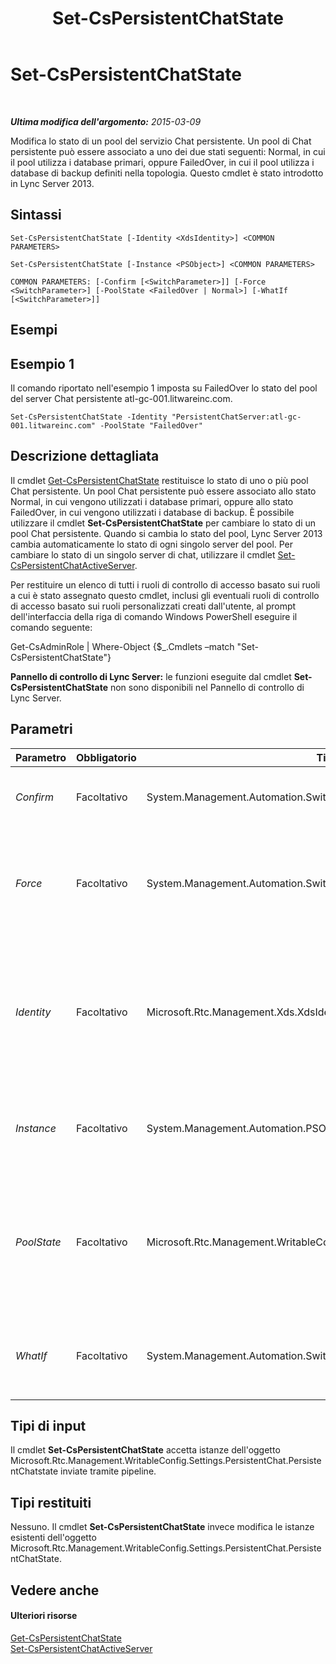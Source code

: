 ﻿---
title: Set-CsPersistentChatState
TOCTitle: Set-CsPersistentChatState
ms:assetid: 9b82fe41-214d-4376-b026-bb1434d04118
ms:mtpsurl: https://technet.microsoft.com/it-it/library/JJ205109(v=OCS.15)
ms:contentKeyID: 49301441
ms.date: 08/24/2015
mtps_version: v=OCS.15
ms.translationtype: HT
---

# Set-CsPersistentChatState

 

_**Ultima modifica dell'argomento:** 2015-03-09_

Modifica lo stato di un pool del servizio Chat persistente. Un pool di Chat persistente può essere associato a uno dei due stati seguenti: Normal, in cui il pool utilizza i database primari, oppure FailedOver, in cui il pool utilizza i database di backup definiti nella topologia. Questo cmdlet è stato introdotto in Lync Server 2013.

## Sintassi

    Set-CsPersistentChatState [-Identity <XdsIdentity>] <COMMON PARAMETERS>

    Set-CsPersistentChatState [-Instance <PSObject>] <COMMON PARAMETERS>

    COMMON PARAMETERS: [-Confirm [<SwitchParameter>]] [-Force <SwitchParameter>] [-PoolState <FailedOver | Normal>] [-WhatIf [<SwitchParameter>]]

## Esempi

## Esempio 1

Il comando riportato nell'esempio 1 imposta su FailedOver lo stato del pool del server Chat persistente atl-gc-001.litwareinc.com.

    Set-CsPersistentChatState -Identity "PersistentChatServer:atl-gc-001.litwareinc.com" -PoolState "FailedOver"

## Descrizione dettagliata

Il cmdlet [Get-CsPersistentChatState](get-cspersistentchatstate.md) restituisce lo stato di uno o più pool Chat persistente. Un pool Chat persistente può essere associato allo stato Normal, in cui vengono utilizzati i database primari, oppure allo stato FailedOver, in cui vengono utilizzati i database di backup. È possibile utilizzare il cmdlet **Set-CsPersistentChatState** per cambiare lo stato di un pool Chat persistente. Quando si cambia lo stato del pool, Lync Server 2013 cambia automaticamente lo stato di ogni singolo server del pool. Per cambiare lo stato di un singolo server di chat, utilizzare il cmdlet [Set-CsPersistentChatActiveServer](set-cspersistentchatactiveserver.md).

Per restituire un elenco di tutti i ruoli di controllo di accesso basato sui ruoli a cui è stato assegnato questo cmdlet, inclusi gli eventuali ruoli di controllo di accesso basato sui ruoli personalizzati creati dall'utente, al prompt dell'interfaccia della riga di comando Windows PowerShell eseguire il comando seguente:

Get-CsAdminRole | Where-Object {$\_.Cmdlets –match "Set-CsPersistentChatState"}

**Pannello di controllo di Lync Server:** le funzioni eseguite dal cmdlet **Set-CsPersistentChatState** non sono disponibili nel Pannello di controllo di Lync Server.

## Parametri


<table>
<colgroup>
<col style="width: 25%" />
<col style="width: 25%" />
<col style="width: 25%" />
<col style="width: 25%" />
</colgroup>
<thead>
<tr class="header">
<th>Parametro</th>
<th>Obbligatorio</th>
<th>Tipo</th>
<th>Descrizione</th>
</tr>
</thead>
<tbody>
<tr class="odd">
<td><p><em>Confirm</em></p></td>
<td><p>Facoltativo</p></td>
<td><p>System.Management.Automation.SwitchParameter</p></td>
<td><p>Richiede la conferma prima di eseguire il comando.</p></td>
</tr>
<tr class="even">
<td><p><em>Force</em></p></td>
<td><p>Facoltativo</p></td>
<td><p>System.Management.Automation.SwitchParameter</p></td>
<td><p>Evita la visualizzazione di eventuali messaggi di errore non grave che potrebbero essere generati nel corso dell'esecuzione del comando.</p></td>
</tr>
<tr class="odd">
<td><p><em>Identity</em></p></td>
<td><p>Facoltativo</p></td>
<td><p>Microsoft.Rtc.Management.Xds.XdsIdentity</p></td>
<td><p>Identità del servizio del pool di Chat persistente in cui verrà applicato il nuovo stato del servizio. Ad esempio:</p>
<p>-Identity PersistentChatServer:atl-persistentchat-001.litwareinc.com</p></td>
</tr>
<tr class="even">
<td><p><em>Instance</em></p></td>
<td><p>Facoltativo</p></td>
<td><p>System.Management.Automation.PSObject</p></td>
<td><p>Consente di passare al cmdlet un riferimento a un oggetto anziché impostare singoli valori di parametro.</p></td>
</tr>
<tr class="odd">
<td><p><em>PoolState</em></p></td>
<td><p>Facoltativo</p></td>
<td><p>Microsoft.Rtc.Management.WritableConfig.Settings.PersistentChat.PoolState</p></td>
<td><p>Stato corrente del pool di Chat persistente. I valori validi sono:</p>
<p>* Normal</p>
<p>* FailedOver</p>
<p>Il valore predefinito è Normal.</p></td>
</tr>
<tr class="even">
<td><p><em>WhatIf</em></p></td>
<td><p>Facoltativo</p></td>
<td><p>System.Management.Automation.SwitchParameter</p></td>
<td><p>Descrive ciò che accadrebbe se si eseguisse il comando, senza eseguirlo realmente.</p></td>
</tr>
</tbody>
</table>


## Tipi di input

Il cmdlet **Set-CsPersistentChatState** accetta istanze dell'oggetto Microsoft.Rtc.Management.WritableConfig.Settings.PersistentChat.PersistentChatstate inviate tramite pipeline.

## Tipi restituiti

Nessuno. Il cmdlet **Set-CsPersistentChatState** invece modifica le istanze esistenti dell'oggetto Microsoft.Rtc.Management.WritableConfig.Settings.PersistentChat.PersistentChatState.

## Vedere anche

#### Ulteriori risorse

[Get-CsPersistentChatState](get-cspersistentchatstate.md)  
[Set-CsPersistentChatActiveServer](set-cspersistentchatactiveserver.md)

